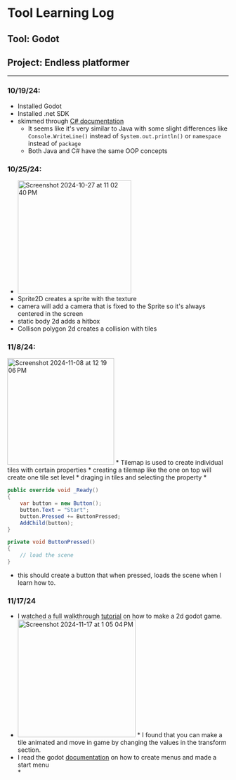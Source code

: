 # Tool Learning Log

## Tool: Godot

## Project: Endless platformer

---

### 10/19/24:
* Installed Godot
* Installed .net SDK
* skimmed through [C# documentation](https://www.w3schools.com/cs/index.php)
    * It seems like it's very similar to Java with some slight differences like `Console.WriteLine()` instead of `System.out.println()` or `namespace` instead of `package`
    * Both Java and C# have the same OOP concepts

### 10/25/24:
* <img width="258" alt="Screenshot 2024-10-27 at 11 02 40 PM" src="https://github.com/user-attachments/assets/fd6c234c-245a-441c-a50d-592679d68505">
* Sprite2D creates a sprite with the texture 
* camera will add a camera that is fixed to the Sprite so it's always centered in the screen
* static body 2d adds a hitbox
* Collison polygon 2d creates a collision with tiles

### 11/8/24:
<img width="243" alt="Screenshot 2024-11-08 at 12 19 06 PM" src="https://github.com/user-attachments/assets/19cfcc58-e832-499e-bd62-d2ab5f8ef343">
* Tilemap is used to create individual tiles with certain properties
* creating a tilemap like the one on top will create one tile set level 
   * draging in tiles and selecting the property 
*

```c#
public override void _Ready()
{
    var button = new Button();
    button.Text = "Start";
    button.Pressed += ButtonPressed;
    AddChild(button);
}

private void ButtonPressed()
{
    // load the scene 
}
```
* this should create a button that when pressed, loads the scene when I learn how to.


### 11/17/24
* I watched a full walkthrough [tutorial](https://www.youtube.com/watch?v=LOhfqjmasi0) on how to make a 2d godot game.
* <img width="268" alt="Screenshot 2024-11-17 at 1 05 04 PM" src="https://github.com/user-attachments/assets/4aed67fc-f2b6-4720-9f73-c8cf8f97034b">   
   * I found that you can make a tile animated and move in game by changing the values in the transform section.
* I read the godot [documentation](https://docs.godotengine.org/en/3.0/getting_started/step_by_step/ui_main_menu.html) on how to create menus and made a start menu   
   *

<!--
* Links you used today (websites, videos, etc)
* Things you tried, progress you made, etc
* Challenges, a-ha moments, etc
* Questions you still have
* What you're going to try next
-->
